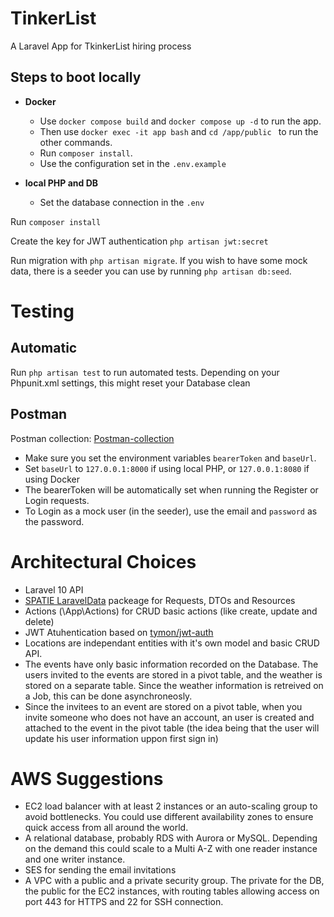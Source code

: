 # TinkerList
A Laravel App for TkinkerList hiring process


## Steps to boot locally
* <strong>Docker</strong>
    - Use ```docker compose build``` and ```docker compose up -d``` to run the app.
    - Then use ```docker exec -it app bash``` and ```cd /app/public ``` to run the other commands.
    - Run ```composer install```.
    - Use the configuration set in the ```.env.example```

* <strong>local PHP and DB</strong>
    - Set the database connection in the ```.env```

Run ```composer install```

Create the key for JWT authentication
```php artisan jwt:secret```

Run migration with ``` php artisan migrate ```. If you wish to have some mock data, there is a seeder you can use by running ``` php artisan db:seed ```.

# Testing
## Automatic
Run ``` php artisan test ``` to run automated tests. Depending on your Phpunit.xml settings, this might reset your Database clean

## Postman
Postman collection: [Postman-collection](https://drive.google.com/drive/folders/1pjSektlMsgep1aEX4ceXqUMdIiiTuXu4?usp=sharing)
* Make sure you set the environment variables ```bearerToken``` and ```baseUrl```.
* Set ```baseUrl``` to ```127.0.0.1:8000``` if using local PHP, or ```127.0.0.1:8080``` if using Docker
* The bearerToken will be automatically set when running the Register or Login requests. 
* To Login as a mock user (in the seeder), use the email and ```password``` as the password.

# Architectural Choices
* Laravel 10 API
* [SPATIE LaravelData](https://spatie.be/docs/laravel-data/v4/introduction) packeage for Requests, DTOs and Resources
* Actions (\App\Actions) for CRUD basic actions (like create, update and delete)
* JWT Atuhentication based on [tymon/jwt-auth](https://jwt-auth.readthedocs.io/en/develop/)
* Locations are independant entities with it's own model and basic CRUD API.
* The events have only basic information recorded on the Database. The users invited to the events are stored in a pivot table, and the weather is stored on a separate table. Since the weather information is retreived on a Job, this can be done asynchroneosly.
* Since the invitees to an event are stored on a pivot table, when you invite someone who does not have an account, an user is created and attached to the event in the pivot table (the idea being that the user will update his user information uppon first sign in)

# AWS Suggestions
* EC2 load balancer with at least 2 instances or an auto-scaling group to avoid bottlenecks. You could use different availability zones to ensure quick access from all around the world.
* A relational database, probably RDS with Aurora or MySQL. Depending on the demand this could scale to a Multi A-Z with one reader instance and one writer instance.
* SES for sending the email invitations
* A VPC with a public and a private security group. The private for the DB, the public for the EC2 instances, with routing tables allowing access on port 443 for HTTPS and 22 for SSH connection.
